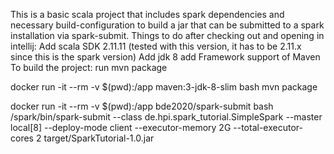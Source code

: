 This is a basic scala project that includes spark dependencies and necessary build-configuration to build a jar that can be submitted to a spark installation via spark-submit.
Things to do after checking out and opening in intellij:
    Add scala SDK 2.11.11 (tested with this version, it has to be 2.11.x since this is the spark version)
    Add jdk 8
    add Framework support of Maven
To build the project:
    run mvn package
    
docker run -it --rm -v $(pwd):/app maven:3-jdk-8-slim bash
mvn package

docker run -it --rm -v $(pwd):/app bde2020/spark-submit bash
/spark/bin/spark-submit --class de.hpi.spark_tutorial.SimpleSpark --master local[8] --deploy-mode client --executor-memory 2G --total-executor-cores 2 target/SparkTutorial-1.0.jar